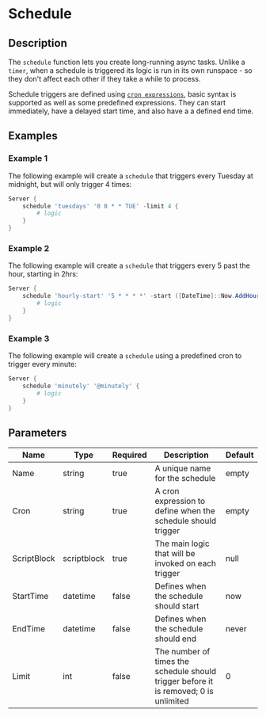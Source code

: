 # Schedule

## Description

The `schedule` function lets you create long-running async tasks. Unlike a `timer`, when a schedule is triggered its logic is run in its own runspace - so they don't affect each other if they take a while to process.

Schedule triggers are defined using [`cron expressions`](../../../Tutorials/Misc/CronExpressions), basic syntax is supported as well as some predefined expressions. They can start immediately, have a delayed start time, and also have a a defined end time.

## Examples

### Example 1

The following example will create a `schedule` that triggers every Tuesday at midnight, but will only trigger 4 times:

```powershell
Server {
    schedule 'tuesdays' '0 0 * * TUE' -limit 4 {
        # logic
    }
}
```

### Example 2

The following example will create a `schedule` that triggers every 5 past the hour, starting in 2hrs:

```powershell
Server {
    schedule 'hourly-start' '5 * * * *' -start ([DateTime]::Now.AddHours(2)) {
        # logic
    }
}
```

### Example 3

The following example will create a `schedule` using a predefined cron to trigger every minute:

```powershell
Server {
    schedule 'minutely' '@minutely' {
        # logic
    }
}
```

## Parameters

| Name | Type | Required | Description | Default |
| ---- | ---- | -------- | ----------- | ------- |
| Name | string | true | A unique name for the schedule | empty |
| Cron | string | true | A cron expression to define when the schedule should trigger | empty |
| ScriptBlock | scriptblock | true | The main logic that will be invoked on each trigger | null |
| StartTime | datetime | false | Defines when the schedule should start | now |
| EndTime | datetime | false | Defines when the schedule should end | never |
| Limit | int | false | The number of times the schedule should trigger before it is removed; 0 is unlimited | 0 |

